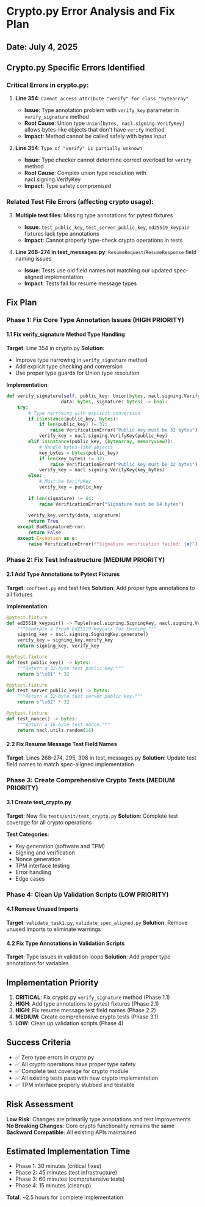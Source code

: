 # Crypto.py Error Analysis and Fix Plan

## Date: July 4, 2025

## Crypto.py Specific Errors Identified

### Critical Errors in crypto.py:

1. **Line 354**: `Cannot access attribute "verify" for class "bytearray"`
   - **Issue**: Type annotation problem with `verify_key` parameter in `verify_signature` method
   - **Root Cause**: Union type `Union[bytes, nacl.signing.VerifyKey]` allows bytes-like objects that don't have `verify` method
   - **Impact**: Method cannot be called safely with bytes input

2. **Line 354**: `Type of "verify" is partially unknown`
   - **Issue**: Type checker cannot determine correct overload for `verify` method
   - **Root Cause**: Complex union type resolution with nacl.signing.VerifyKey
   - **Impact**: Type safety compromised

### Related Test File Errors (affecting crypto usage):

3. **Multiple test files**: Missing type annotations for pytest fixtures
   - **Issue**: `test_public_key`, `test_server_public_key`, `ed25519_keypair` fixtures lack type annotations
   - **Impact**: Cannot properly type-check crypto operations in tests

4. **Line 268-274 in test_messages.py**: `ResumeRequest`/`ResumeResponse` field naming issues
   - **Issue**: Tests use old field names not matching our updated spec-aligned implementation
   - **Impact**: Tests fail for resume message types

## Fix Plan

### Phase 1: Fix Core Type Annotation Issues (HIGH PRIORITY)

#### 1.1 Fix verify_signature Method Type Handling
**Target**: Line 354 in crypto.py
**Solution**: 
- Improve type narrowing in `verify_signature` method
- Add explicit type checking and conversion
- Use proper type guards for Union type resolution

**Implementation**:
```python
def verify_signature(self, public_key: Union[bytes, nacl.signing.VerifyKey], 
                    data: bytes, signature: bytes) -> bool:
    try:
        # Type narrowing with explicit conversion
        if isinstance(public_key, bytes):
            if len(public_key) != 32:
                raise VerificationError("Public key must be 32 bytes")
            verify_key = nacl.signing.VerifyKey(public_key)
        elif isinstance(public_key, (bytearray, memoryview)):
            # Handle bytes-like objects
            key_bytes = bytes(public_key)
            if len(key_bytes) != 32:
                raise VerificationError("Public key must be 32 bytes")
            verify_key = nacl.signing.VerifyKey(key_bytes)
        else:
            # Must be VerifyKey
            verify_key = public_key
        
        if len(signature) != 64:
            raise VerificationError("Signature must be 64 bytes")
        
        verify_key.verify(data, signature)
        return True
    except BadSignatureError:
        return False
    except Exception as e:
        raise VerificationError(f"Signature verification failed: {e}")
```

### Phase 2: Fix Test Infrastructure (MEDIUM PRIORITY)

#### 2.1 Add Type Annotations to Pytest Fixtures
**Target**: `conftest.py` and test files
**Solution**: Add proper type annotations to all fixtures

**Implementation**:
```python
@pytest.fixture
def ed25519_keypair() -> Tuple[nacl.signing.SigningKey, nacl.signing.VerifyKey]:
    """Generate a fresh Ed25519 keypair for testing."""
    signing_key = nacl.signing.SigningKey.generate()
    verify_key = signing_key.verify_key
    return signing_key, verify_key

@pytest.fixture
def test_public_key() -> bytes:
    """Return a 32-byte test public key."""
    return b"\x01" * 32

@pytest.fixture
def test_server_public_key() -> bytes:
    """Return a 32-byte test server public key."""
    return b"\x02" * 32

@pytest.fixture
def test_nonce() -> bytes:
    """Return a 16-byte test nonce."""
    return nacl.utils.random(16)
```

#### 2.2 Fix Resume Message Test Field Names
**Target**: Lines 268-274, 295, 308 in test_messages.py
**Solution**: Update test field names to match spec-aligned implementation

### Phase 3: Create Comprehensive Crypto Tests (MEDIUM PRIORITY)

#### 3.1 Create test_crypto.py
**Target**: New file `tests/unit/test_crypto.py`
**Solution**: Complete test coverage for all crypto operations

**Test Categories**:
- Key generation (software and TPM)
- Signing and verification
- Nonce generation
- TPM interface testing
- Error handling
- Edge cases

### Phase 4: Clean Up Validation Scripts (LOW PRIORITY)

#### 4.1 Remove Unused Imports
**Target**: `validate_task1.py`, `validate_spec_aligned.py`
**Solution**: Remove unused imports to eliminate warnings

#### 4.2 Fix Type Annotations in Validation Scripts
**Target**: Type issues in validation loops
**Solution**: Add proper type annotations for variables

## Implementation Priority

1. **CRITICAL**: Fix crypto.py `verify_signature` method (Phase 1.1)
2. **HIGH**: Add type annotations to pytest fixtures (Phase 2.1)
3. **HIGH**: Fix resume message test field names (Phase 2.2)
4. **MEDIUM**: Create comprehensive crypto tests (Phase 3.1)
5. **LOW**: Clean up validation scripts (Phase 4)

## Success Criteria

- ✅ Zero type errors in crypto.py
- ✅ All crypto operations have proper type safety
- ✅ Complete test coverage for crypto module
- ✅ All existing tests pass with new crypto implementation
- ✅ TPM interface properly stubbed and testable

## Risk Assessment

**Low Risk**: Changes are primarily type annotations and test improvements
**No Breaking Changes**: Core crypto functionality remains the same
**Backward Compatible**: All existing APIs maintained

## Estimated Implementation Time

- Phase 1: 30 minutes (critical fixes)
- Phase 2: 45 minutes (test infrastructure)
- Phase 3: 60 minutes (comprehensive tests)
- Phase 4: 15 minutes (cleanup)

**Total**: ~2.5 hours for complete implementation
